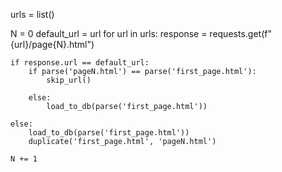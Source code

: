 



urls = list()

N = 0
default_url = url
for url in urls:
    response = requests.get(f"{url}/page{N}.html")

    if response.url == default_url:
        if parse('pageN.html') == parse('first_page.html'):
            skip_url() 

        else:
            load_to_db(parse('first_page.html'))

    else:
        load_to_db(parse('first_page.html'))
        duplicate('first_page.html', 'pageN.html')

    N += 1
